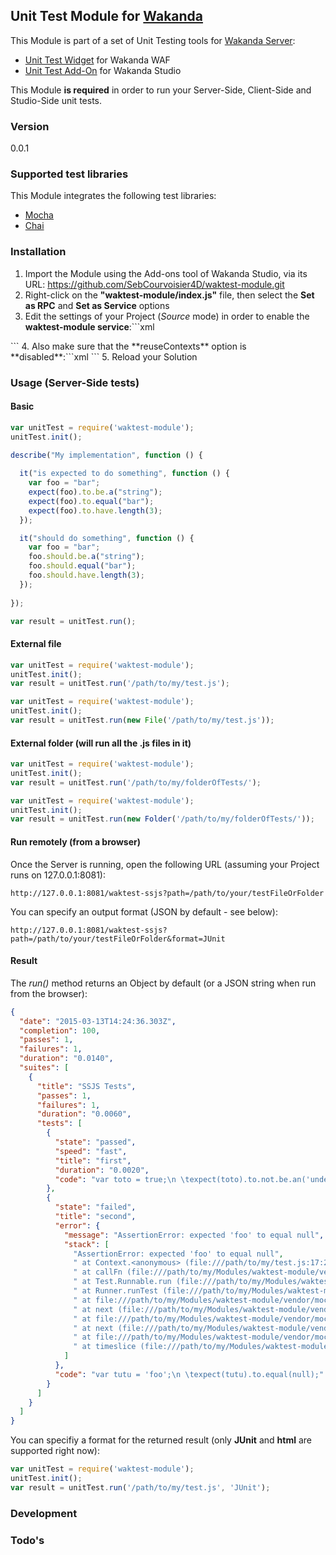 ## Unit Test Module for [Wakanda](http://wakanda.org)

This Module is part of a set of Unit Testing tools for [Wakanda Server](http://wakanda.org):

* [Unit Test Widget](https://github.com/SebCourvoisier4D/waktest-widget.git) for Wakanda WAF
* [Unit Test Add-On](https://github.com/SebCourvoisier4D/waktest-addon.git) for Wakanda Studio

This Module **is required** in order to run your Server-Side, Client-Side and Studio-Side unit tests.

### Version

0.0.1

### Supported test libraries

This Module integrates the following test libraries:

* [Mocha](http://mochajs.org)
* [Chai](http://chaijs.com)

### Installation

1. Import the Module using the Add-ons tool of Wakanda Studio, via its URL: https://github.com/SebCourvoisier4D/waktest-module.git
2. Right-click on the **"waktest-module/index.js"** file, then select the **Set as RPC** and **Set as Service** options
3. Edit the settings of your Project (*Source* mode) in order to enable the **waktest-module service**:```xml
<service name="waktest-module" modulePath="waktest-module" enabled="true" autoStart="true"/>
```
4. Also make sure that the **reuseContexts** option is **disabled**:```xml
<javaScript reuseContexts="false"/>
```
5. Reload your Solution

### Usage (Server-Side tests)

#### Basic

```javascript
var unitTest = require('waktest-module');
unitTest.init();

describe("My implementation", function () {
  
  it("is expected to do something", function () {
    var foo = "bar";
    expect(foo).to.be.a("string");
    expect(foo).to.equal("bar");
    expect(foo).to.have.length(3);
  });

  it("should do something", function () {
    var foo = "bar";
    foo.should.be.a("string");
    foo.should.equal("bar");
    foo.should.have.length(3);
  });
  
});

var result = unitTest.run();
```

#### External file

```javascript
var unitTest = require('waktest-module');
unitTest.init();
var result = unitTest.run('/path/to/my/test.js');
```

```javascript
var unitTest = require('waktest-module');
unitTest.init();
var result = unitTest.run(new File('/path/to/my/test.js'));
```
#### External folder (will run all the .js files in it)

```javascript
var unitTest = require('waktest-module');
unitTest.init();
var result = unitTest.run('/path/to/my/folderOfTests/');
```

```javascript
var unitTest = require('waktest-module');
unitTest.init();
var result = unitTest.run(new Folder('/path/to/my/folderOfTests/'));
```
#### Run remotely (from a browser)

Once the Server is running, open the following URL (assuming your Project runs on 127.0.0.1:8081):

```
http://127.0.0.1:8081/waktest-ssjs?path=/path/to/your/testFileOrFolder
```

You can specify an output format (JSON by default - see below):

```
http://127.0.0.1:8081/waktest-ssjs?path=/path/to/your/testFileOrFolder&format=JUnit
```

#### Result

The *run()* method returns an Object by default (or a JSON string when run from the browser):

```json
{
  "date": "2015-03-13T14:24:36.303Z",
  "completion": 100,
  "passes": 1,
  "failures": 1,
  "duration": "0.0140",
  "suites": [
    {
      "title": "SSJS Tests",
      "passes": 1,
      "failures": 1,
      "duration": "0.0060",
      "tests": [
        {
          "state": "passed",
          "speed": "fast",
          "title": "first",
          "duration": "0.0020",
          "code": "var toto = true;\n \texpect(toto).to.not.be.an('undefined');\n \texpect(toto).to.equal(true);"
        },
        {
          "state": "failed",
          "title": "second",
          "error": {
            "message": "AssertionError: expected 'foo' to equal null",
            "stack": [
              "AssertionError: expected 'foo' to equal null",
              " at Context.<anonymous> (file:///path/to/my/test.js:17:22)",
              " at callFn (file:///path/to/my/Modules/waktest-module/vendor/mocha.js:4658:21)",
              " at Test.Runnable.run (file:///path/to/my/Modules/waktest-module/vendor/mocha.js:4651:7)",
              " at Runner.runTest (file:///path/to/my/Modules/waktest-module/vendor/mocha.js:5067:10)",
              " at file:///path/to/my/Modules/waktest-module/vendor/mocha.js:5150:12",
              " at next (file:///path/to/my/Modules/waktest-module/vendor/mocha.js:4992:14)",
              " at file:///path/to/my/Modules/waktest-module/vendor/mocha.js:5002:7",
              " at next (file:///path/to/my/Modules/waktest-module/vendor/mocha.js:4937:23)",
              " at file:///path/to/my/Modules/waktest-module/vendor/mocha.js:4969:5",
              " at timeslice (file:///path/to/my/Modules/waktest-module/vendor/mocha.js:6513:27)"
            ]
          },
          "code": "var tutu = 'foo';\n \texpect(tutu).to.equal(null);"
        }
      ]
    }
  ]
}
```

You can specifiy a format for the returned result (only **JUnit** and **html** are supported right now):

```javascript
var unitTest = require('waktest-module');
unitTest.init();
var result = unitTest.run('/path/to/my/test.js', 'JUnit');
```

### Development

### Todo's
